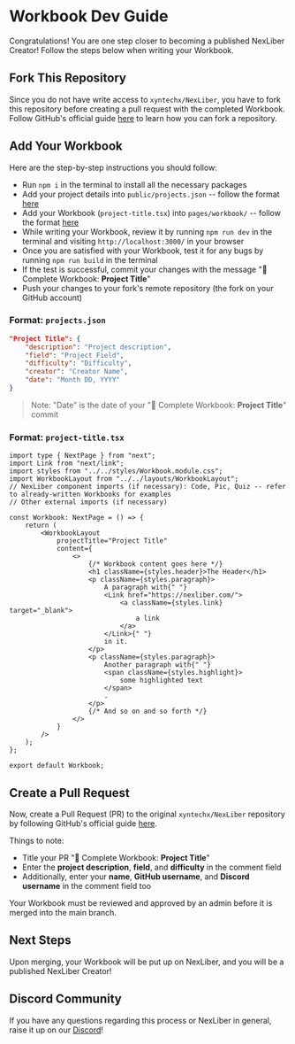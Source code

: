 # Workbook Dev Guide
Congratulations! You are one step closer to becoming a published NexLiber Creator! Follow the steps below when writing your Workbook.

## Fork This Repository
Since you do not have write access to `xyntechx/NexLiber`, you have to fork this repository before creating a pull request with the completed Workbook. Follow GitHub's official guide [here](https://docs.github.com/en/get-started/quickstart/fork-a-repo) to learn how you can fork a repository.

## Add Your Workbook
Here are the step-by-step instructions you should follow:
- Run `npm i` in the terminal to install all the necessary packages
- Add your project details into `public/projects.json` -- follow the format [here](#format-projectsjson)
- Add your Workbook (`project-title.tsx`) into `pages/workbook/` -- follow the format [here](#format-project-titletsx)
- While writing your Workbook, review it by running `npm run dev` in the terminal and visiting `http://localhost:3000/` in your browser
- Once you are satisfied with your Workbook, test it for any bugs by running `npm run build` in the terminal
- If the test is successful, commit your changes with the message "🔖 Complete Workbook: **Project Title**"
- Push your changes to your fork's remote repository (the fork on your GitHub account)

### Format: `projects.json`
```json
"Project Title": {
    "description": "Project description",
    "field": "Project Field",
    "difficulty": "Difficulty",
    "creator": "Creator Name",
    "date": "Month DD, YYYY"
}
```

> Note: "Date" is the date of your "🔖 Complete Workbook: **Project Title**" commit

### Format: `project-title.tsx`
```tsx
import type { NextPage } from "next";
import Link from "next/link";
import styles from "../../styles/Workbook.module.css";
import WorkbookLayout from "../../layouts/WorkbookLayout";
// NexLiber component imports (if necessary): Code, Pic, Quiz -- refer to already-written Workbooks for examples
// Other external imports (if necessary)

const Workbook: NextPage = () => {
    return (
        <WorkbookLayout
            projectTitle="Project Title"
            content={
                <>
                    {/* Workbook content goes here */}
                    <h1 className={styles.header}>The Header</h1>
                    <p className={styles.paragraph}>
                        A paragraph with{" "}
                        <Link href="https://nexliber.com/">
                            <a className={styles.link} target="_blank">
                                a link
                            </a>
                        </Link>{" "}
                        in it.
                    </p>
                    <p className={styles.paragraph}>
                        Another paragraph with{" "}
                        <span className={styles.highlight}>
                            some highlighted text
                        </span>
                        .
                    </p>
                    {/* And so on and so forth */}
                </>
            }
        />
    );
};

export default Workbook;
```

## Create a Pull Request
Now, create a Pull Request (PR) to the original `xyntechx/NexLiber` repository by following GitHub's official guide [here](https://docs.github.com/en/pull-requests/collaborating-with-pull-requests/proposing-changes-to-your-work-with-pull-requests/creating-a-pull-request-from-a-fork).

Things to note:
- Title your PR "🔖 Complete Workbook: **Project Title**"
- Enter the **project description**, **field**, and **difficulty** in the comment field
- Additionally, enter your **name**, **GitHub username**, and **Discord username** in the comment field too

Your Workbook must be reviewed and approved by an admin before it is merged into the main branch.

## Next Steps
Upon merging, your Workbook will be put up on NexLiber, and you will be a published NexLiber Creator!

## Discord Community
If you have any questions regarding this process or NexLiber in general, raise it up on our [Discord](https://discord.gg/CvZGEjyzbR)!
